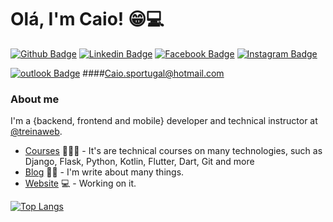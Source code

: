 # Olá, I'm Caio! 😁💻

[![Github Badge](https://img.shields.io/badge/GitHub-100000?style=for-the-badge&logo=github&logoColor=white)](https://github.com/caiosantosp)
[![Linkedin Badge](https://img.shields.io/badge/LinkedIn-0077B5?style=for-the-badge&logo=linkedin&logoColor=white)](https://www.linkedin.com/in/caiosantosportugal/)
[![Facebook Badge](https://img.shields.io/badge/Facebook-1877F2?style=for-the-badge&logo=facebook&logoColor=white)](https://www.facebook.com/profile.php?id=100026434596661)
[![Instagram Badge](https://img.shields.io/badge/Instagram-E4405F?style=for-the-badge&logo=instagram&logoColor=white)](https://www.instagram.com/caiosan_hs/)

[![outlook Badge](https://img.shields.io/badge/Microsoft_Outlook-0078D4?style=for-the-badge&logo=microsoft-outlook&logoColor=white)]()
####Caio.sportugal@hotmail.com




### About me
I'm a {backend, frontend and mobile} developer and technical instructor at [@treinaweb](https://www.treinaweb.com.br/).

- [Courses](https://www.treinaweb.com.br/cursos-online?q=fagner+pinheiro) 👨🏼‍🏫 - It's are technical courses on many technologies, such as Django, Flask, Python, Kotlin, Flutter, Dart, Git and more
- [Blog](https://www.treinaweb.com.br/blog/author/fagner-pinheiro/) ✍🏼 - I'm write about many things.
- [Website](https://fagnerpsantos.dev/) 💻 - Working on it.

[![Top Langs](https://github-readme-stats.vercel.app/api/top-langs/?username=alancjo&langs_count=4)](https://github.com/anuraghazra/github-readme-stats)
